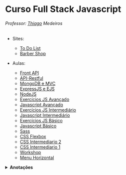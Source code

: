 # Curso Full Stack Javascript

###### Professor: [Thiago](https://www.thiago-medeiros.com/formacao-fullstack-javascript/) Medeiros

- Sites:
  - [To Do List](https://gugamacedo.github.io/full-stack-js/to-do-list/)
  - [Barber Shop](https://gugamacedo.github.io/full-stack-js/barber-shop/)

- Aulas:
  - [Front API](https://github.com/gugamacedo/full-stack-js/tree/main/front-api)
  - [API-Restful](https://github.com/gugamacedo/full-stack-js/tree/main/api-restful)
  - [MongoDB e MVC](https://github.com/gugamacedo/full-stack-js/tree/main/mongodb-mvc)
  - [ExpressJS e EJS](https://github.com/gugamacedo/full-stack-js/tree/main/expressjs-ejs)
  - [NodeJS](https://github.com/gugamacedo/full-stack-js/tree/main/nodejs)
  - [Exercícios JS Avançado](https://gugamacedo.github.io/full-stack-js/javascript-avancado/exercs.html)
  - [Javascript Avançado](https://gugamacedo.github.io/full-stack-js/javascript-avancado/)
  - [Exercícios JS Intermediário](https://gugamacedo.github.io/full-stack-js/javascript-intermediario/exercs.html)
  - [Javascript Intermediário](https://gugamacedo.github.io/full-stack-js/javascript-intermediario/)
  - [Exercícios JS Básico](https://gugamacedo.github.io/full-stack-js/javascript-basico/exercs.html)
  - [Javascript Básico](https://gugamacedo.github.io/full-stack-js/javascript-basico/)
  - [Sass](https://gugamacedo.github.io/full-stack-js/sass/)
  - [CSS Flexbox](https://gugamacedo.github.io/full-stack-js/css-flexbox/)
  - [CSS Intermediario 2](https://gugamacedo.github.io/full-stack-js/css-intermediario-2/)
  - [CSS Intermediario 1](https://gugamacedo.github.io/full-stack-js/css-intermediario-1/)
  - [Workshop](https://gugamacedo.github.io/full-stack-js/workshop/)
  - [Menu Horizontal](https://gugamacedo.github.io/full-stack-js/menu/)

<details><summary><strong>Anotações</strong></summary>

  <details><summary><strong>JS</strong></summary>

  - `document.querySelector('ELEMENTO/ID/CLASS')` para elementos individuais
  - `document.querySelectorAll('ELEMENTO/ID/CLASS')` para elementos múltiplos
    - Usar o `foreach` quando for iterar
  - Pra capturar eventos `addEventListener('click', () => { COMANDOS })`
    - Outros eventos comuns: `mousemove`, `mouseout`, `mouseenter`, `mouseleave`
  - Para alterar uma classe `ELEMENTO.classList.contains('CLASS') ? ELEMENTO.classList.remove('CLASS') : ELEMENTO.classList.add('CLASS')`
  - Usar `$` nas variáveis que "puxam" HTML
  - Sempre que possível colocar `const` ao invés de `let`
  - Checar o *false* primeiro no condicional
  - Funcionamento de um **foreach**: 
  ```
  ELEMENTOS.forEach((e, index) =>
    e.innerHTML = `Número ${index+1}`
  )
  ```
  </details>

  <details><summary><strong>NodeJS, ExpressJS, EJS</strong></summary>
    
  - Checar o *false* primeiro no condicional
  - `npm init -y` pra iniciar um projeto
  - `npm install {package}` pra baixar um pacote
    - Se passar no final o parâmetro `--save-dev` você está dizendo pro npm que essa depedência não é crucial, a aplicação funciona sem ela, é só pra fim de desenvolvimento.
  - Sempre colocar no arquivo *.gitignore* a pasta *node_modules*
  - `npm uninstall {package}` pra deletar um pacote
  - `require` pra importar uma função de outro arquivo (o qual precisa do `module.exports = {função}`)
    - Se for passar mais de uma função, melhor criar um objeto com várias funções
  - `ctrl + c` pra parar o servidor
  - Com **ExpressJS** você escreve menos código do que com NodeJS puro, é mais enxuto e escalável
  - Nem sempre sabemos em que porta a aplicação está rodando, então guardamos numa constante a porta, indepedente de qual seja: `const port = process.env.PORT || 8080`
  - MVC (model - dados, view - visualização, controller - gerenciador dos dados)
  - O Express/Node é meio burrinho praa char o caminho de um diretório, então você precisa utiliza a lib *path*
  - EJS é uma engine de visualização, você consegue injetar JS no HTML, tornando-o muito mais dinâmico. Uns até chamam de HTML com anabolizantes hahaha 
  - `<%- include('{partial}') %>` pra inserir uma partial `<% {código} %>` pra inserir código `<%= {variável} %>` pra inserir um valor
    - Esse valor antes tem que ser enviado pela rota dentro do render
    - Se esse valor o JS tiver HTML dentro, você precisa fechar o EJS antes de começar o HTML, e abrir de novo quando começar o JS de novo
  - Para tornar um parâmetro opcional na rota coloque `?`, exemplo: `router.get('/products/:id?', ProductsController.get)`.
    - Nesse tipo de parâmetro se usa o `req.params`
    - Na QueryString `?id=123` se usa o `req.query` no GET
    - No POST se usa o `req.body`


  </details>

  <details><summary><strong>API - Restful</strong></summary>

  - O **Server API** fica responsável apenas por fornecer dados (em JSON) quando o usuário fazer a requisição, não em entregar os arquivos static, que já são entregues no começo (HTML, CSS e Javascript)
    - O Servidor se torna mais independente, você pode ter quantas aplicações client quiser se conectando com o servdiro.
  - **Rest** é um padrão de comunicação, pois ambas aplicações utilizando o server precisam falar a mesma língua
    1. **Client- Server**: client side e server side totalmente independentes
    2. **Stateless**: cada requisição que o client fizer pro server, tem que conter todas informações/recursos necessários para que o servidor entenda e consiga entregar a resposta.
    3. **Cacheable**: cada requisição que o client fizer, o server tem que ser explícito e responder se ele pode ou não cachear aquela informação (guardar no cache a informação)
    4. **Layered System**: sistema de camadas. Temos que ter endpoints (rotas) para se comunicar com o server. Garante também que o usuário não precise entender o quão complexo foi para que a requisição fosse atendida.
  - **Restful** é a aplicação completa de todos padrões Rest.
  - **Verbos HTTP** (métodos):
    1. **GET**: obter dados
    2. **POST**: enviar dados (visão do client) | receber dados (visão do server)
    3. **PUT**: atualizar dados
    4. **DELETE**: remover dados
  - **CORS**: é o mecanismo que gerencia se outros domínios, fora do domínio ao qual pertence o recurso (ex: API), podem fazer requisições.
    - `app.use(cors())` habilita pra qualquer domínio (tipo API's públicas)
    - Pra habilitar um domínio específico `app.use(cors({origin: 'http://127.0.0.1:5500'}))`
    - Mas se quiser vários em específico é assim:
      ```javascript
      const allowedOrigins = ['http://127.0.0.1:5500', 'http://localhost:5500']

      app.use(cors({
        origin: function(origin, callback) {
          let allowed = true
          
          // permitir requests sem origem (tipo mobile apps e curl)
          if(!origin) allowed = true

          if(!allowedOrigins.includes(origin)) allowed = false

          callback(null, allowed)
        }
      }))
      ```

  </details>

  <details><summary><strong>CSS</strong></summary>

  - Parentescos:
    - **`>`** diz que a regra tem que ser aplicada somente aos filhos da classe
    - **`+`** aplica a regra pro primeiro irmão direto
    - **`~`** aplica a regra pra todos irmãos diretos
  - Quando usar o `display: inline-block;`? quando precisa que fique na mesma (igual o inline) mas precisa acessar as propriedades height e width
  - `position: absolute;` é relativo ao body, se quiser que ele seja relativo ao pai, tem que colocar `position: relative;` no pai dele
  - `:root` é normalmente usado para se guardar variáveis
  - Variáveis são declaradas assim `--variavel-etc: #fff;` e usadas assim `color: var(--variavel-etc);`
    - Alguns padrões: `--color/background/font-primary` `--color/background/font-secondary`
  - `*` aplicador universal, aplica as propriedades em tudo que conseguir
    - Alguns padrões: `box-sizing: border-box;`, `margin: 0;`, `padding: 0;`, `font-family: sans-serif;`
  - `box-sizing: border-box;` significa que todas box não vão extrapolar o box-model ![Box Model](./img/box-model.png)
  - Para importar um arquivo, fonte, etc `@import url('inserir aqui');`
  - [CSS Gradient](https://cssgradient.io/)
  - Efeitos de "sumir":
    - `display: none;` faz o elemento desaparecer e desocupa o espaço dele
    - `visibility: hidden;` faz o elemento desaparecer e mantêm o espaço dele
    - `opacity: 0;` faz o elemento ficar transparente e mantêm o espaço dele
  - Aquele **menu hambúrguer** é "empurrado" atráves do **position** ou **margin**. Não se usa muito `display: block` porque esse não permite efeito de transition, fica "seco"
    - Também se usa `overflow-x: hidden;` pra esconder esse menu que está "empurrado"
  - `transition: all 300ms ease;` `transition: background-color 300ms ease;`
  - Criar animação exemplo:
  ```
  @keyframes animação {
    0% {
      transform: rotateX(0deg);
    }
    100% {
      transform: rotateX(-90deg);
    }
  }
  ```
  - Usar a animação `animation: animação 300ms ease` 
  - Pra adicionar conteúdo em um elemento através do css `content: '';`
  - Responsividade exemplo
  ```
  @media (max-width: 550px) {
    .gallery.active div {
      width: 90%;
    }
    .seasons button {
      margin: 5px 10px;
    }
    ```
  }
  - O Flex é aplicado na box pai ![Flex](./img/flex.png)
  - [Flexbox Froggy](https://flexboxfroggy.com/)
  - [Flexbox Defense](http://www.flexboxdefense.com/)
  - `align-items:` alinha na vertical. Só funciona com o `flex-direction: row;` que é o padrão do direction
  - Quando o flex direction é `column`, o _justify-content_ muda para a vertical e o _align-items_ para a horizontal
  - Para alinhar um elemento individual em uma ordem específica na horizontal, use a propriedade `order`. Por padrão começa em zero e também aceita negativo
    - Na vertical use o `align-self`, lembrando da regra do _flex-direction_
  - `align-content:` alinha quando você tem o wrap, lembrando da regra do _flex-direction_
  - Flex Direction ![Direction](./img/direction1.jpg) ![Direction](./img/direction2.jpg)
  - Flex Wrap ![Wrap](./img/wrap.jpg)
  - Justify Content ![Justify Content](./img/justify-content1.jpg) ![Justify Content](./img/justify-content2.jpg) ![Justify Content](./img/justify-content3.jpg) ![Justify Content](./img/justify-content4.jpg) ![Justify Content](./img/justify-content5.jpg)

  </details>

</details>
